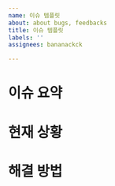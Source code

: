 ```yaml
---
name: 이슈 템플릿
about: about bugs, feedbacks
title: 이슈 템플릿
labels: ''
assignees: bananackck

---
```


# 이슈 요약

# 현재 상황

# 해결 방법

